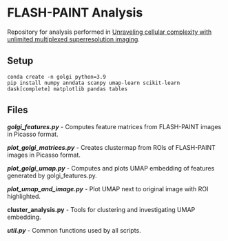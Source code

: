 # FLASH-PAINT Analysis
Repository for analysis performed in [Unraveling cellular complexity with unlimited multiplexed superresolution imaging](https://www.biorxiv.org/content/10.1101/2023.05.17.541061v1).

## Setup

```
conda create -n golgi python=3.9
pip install numpy anndata scanpy umap-learn scikit-learn dask[complete] matplotlib pandas tables
```

## Files

***golgi_features.py*** - Computes feature matrices from FLASH-PAINT images in Picasso format.

***plot_golgi_matrices.py*** - Creates clustermap from ROIs of FLASH-PAINT images in Picasso format.

***plot_golgi_umap.py*** - Computes and plots UMAP embedding of features generated by golgi_features.py.

***plot_umap_and_image.py*** - Plot UMAP next to original image with ROI highlighted.

**cluster_analysis.py** - Tools for clustering and investigating UMAP embedding.

***util.py*** - Common functions used by all scripts.
